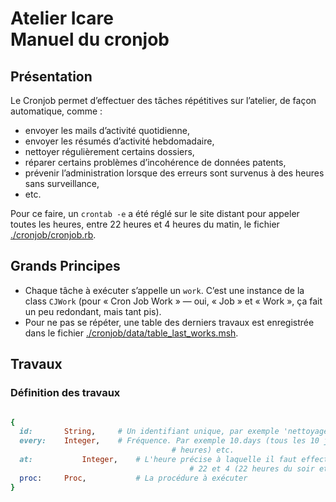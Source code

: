 # Atelier Icare<br/>Manuel du cronjob

## Présentation

Le Cronjob permet d’effectuer des tâches répétitives sur l’atelier, de façon automatique, comme :

* envoyer les mails d’activité quotidienne,
* envoyer les résumés d’activité hebdomadaire,
* nettoyer régulièrement certains dossiers,
* réparer certains problèmes d’incohérence de données patents,
* prévenir l’administration lorsque des erreurs sont survenus à des heures sans surveillance,
* etc.

Pour ce faire, un `crontab -e` a été réglé sur le site distant pour appeler toutes les heures, entre 22 heures et 4 heures du matin, le fichier [./cronjob/cronjob.rb](/Users/philippeperret/Sites/AlwaysData/Icare_2020/cronjob/cronjob.rb).



## Grands Principes

* Chaque tâche à exécuter s’appelle un `work`. C’est une instance de la class `CJWork` (pour « Cron Job Work » — oui, « Job » et « Work », ça fait un peu redondant, mais tant pis).
* Pour ne pas se répéter, une table des derniers travaux est enregistrée dans le fichier [./cronjob/data/table_last_works.msh](/Users/philippeperret/Sites/AlwaysData/Icare_2020/cronjob/data/table_last_works.msh).



## Travaux

### Définition des travaux

~~~ruby

{
  id: 		String,		# Un identifiant unique, par exemple 'nettoyage_signup_folder'
  every:	Integer,	# Fréquence. Par exemple 10.days (tous les 10 jours), 1.hour (toutes les
  									# heures) etc.
  at:			Integer,	# L'heure précise à laquelle il faut effectuer l'opération. Un entier entre
 										# 22 et 4 (22 heures du soir et 4 heures du matin)
  proc:		Proc,			# La procédure à exécuter
}
~~~

